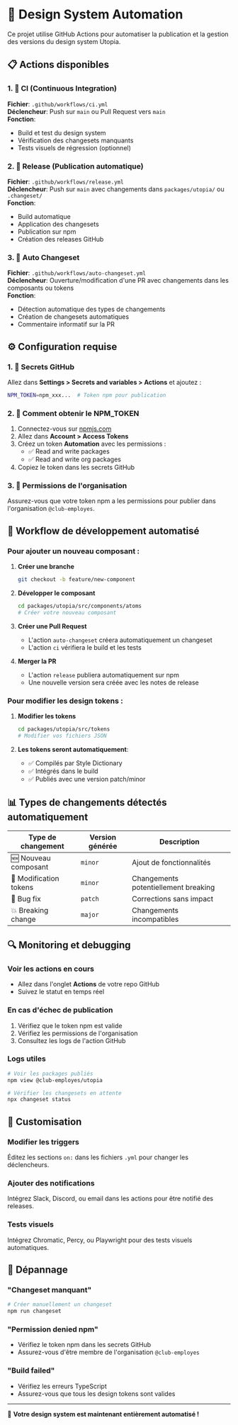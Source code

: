 # 🤖 Design System Automation

Ce projet utilise GitHub Actions pour automatiser la publication et la gestion des versions du design system Utopia.

## 📋 Actions disponibles

### 1. 🔄 **CI (Continuous Integration)**
**Fichier**: `.github/workflows/ci.yml`  
**Déclencheur**: Push sur `main` ou Pull Request vers `main`  
**Fonction**: 
- Build et test du design system
- Vérification des changesets manquants
- Tests visuels de régression (optionnel)

### 2. 🚀 **Release (Publication automatique)**
**Fichier**: `.github/workflows/release.yml`  
**Déclencheur**: Push sur `main` avec changements dans `packages/utopia/` ou `.changeset/`  
**Fonction**:
- Build automatique
- Application des changesets
- Publication sur npm
- Création des releases GitHub

### 3. 🔧 **Auto Changeset**
**Fichier**: `.github/workflows/auto-changeset.yml`  
**Déclencheur**: Ouverture/modification d'une PR avec changements dans les composants ou tokens  
**Fonction**:
- Détection automatique des types de changements
- Création de changesets automatiques
- Commentaire informatif sur la PR

## ⚙️ Configuration requise

### 1. 🔐 Secrets GitHub

Allez dans **Settings > Secrets and variables > Actions** et ajoutez :

```bash
NPM_TOKEN=npm_xxx...  # Token npm pour publication
```

### 2. 📝 Comment obtenir le NPM_TOKEN

1. Connectez-vous sur [npmjs.com](https://npmjs.com)
2. Allez dans **Account > Access Tokens**
3. Créez un token **Automation** avec les permissions :
   - ✅ Read and write packages
   - ✅ Read and write org packages
4. Copiez le token dans les secrets GitHub

### 3. 🏢 Permissions de l'organisation

Assurez-vous que votre token npm a les permissions pour publier dans l'organisation `@club-employes`.

## 🔄 Workflow de développement automatisé

### Pour ajouter un nouveau composant :

1. **Créer une branche**
   ```bash
   git checkout -b feature/new-component
   ```

2. **Développer le composant**
   ```bash
   cd packages/utopia/src/components/atoms
   # Créer votre nouveau composant
   ```

3. **Créer une Pull Request**
   - L'action `auto-changeset` créera automatiquement un changeset
   - L'action `ci` vérifiera le build et les tests

4. **Merger la PR**
   - L'action `release` publiera automatiquement sur npm
   - Une nouvelle version sera créée avec les notes de release

### Pour modifier les design tokens :

1. **Modifier les tokens**
   ```bash
   cd packages/utopia/src/tokens
   # Modifier vos fichiers JSON
   ```

2. **Les tokens seront automatiquement**:
   - ✅ Compilés par Style Dictionary
   - ✅ Intégrés dans le build
   - ✅ Publiés avec une version patch/minor

## 📊 Types de changements détectés automatiquement

| Type de changement | Version générée | Description |
|-------------------|-----------------|-------------|
| 🆕 Nouveau composant | `minor` | Ajout de fonctionnalités |
| 🎨 Modification tokens | `minor` | Changements potentiellement breaking |
| 🐛 Bug fix | `patch` | Corrections sans impact |
| 💥 Breaking change | `major` | Changements incompatibles |

## 🔍 Monitoring et debugging

### Voir les actions en cours
- Allez dans l'onglet **Actions** de votre repo GitHub
- Suivez le statut en temps réel

### En cas d'échec de publication
1. Vérifiez que le token npm est valide
2. Vérifiez les permissions de l'organisation
3. Consultez les logs de l'action GitHub

### Logs utiles
```bash
# Voir les packages publiés
npm view @club-employes/utopia

# Vérifier les changesets en attente
npx changeset status
```

## 🎯 Customisation

### Modifier les triggers
Éditez les sections `on:` dans les fichiers `.yml` pour changer les déclencheurs.

### Ajouter des notifications
Intégrez Slack, Discord, ou email dans les actions pour être notifié des releases.

### Tests visuels
Intégrez Chromatic, Percy, ou Playwright pour des tests visuels automatiques.

## 🚨 Dépannage

### "Changeset manquant"
```bash
# Créer manuellement un changeset
npm run changeset
```

### "Permission denied npm"
- Vérifiez le token npm dans les secrets GitHub
- Assurez-vous d'être membre de l'organisation `@club-employes`

### "Build failed"
- Vérifiez les erreurs TypeScript
- Assurez-vous que tous les design tokens sont valides

---

🎉 **Votre design system est maintenant entièrement automatisé !**